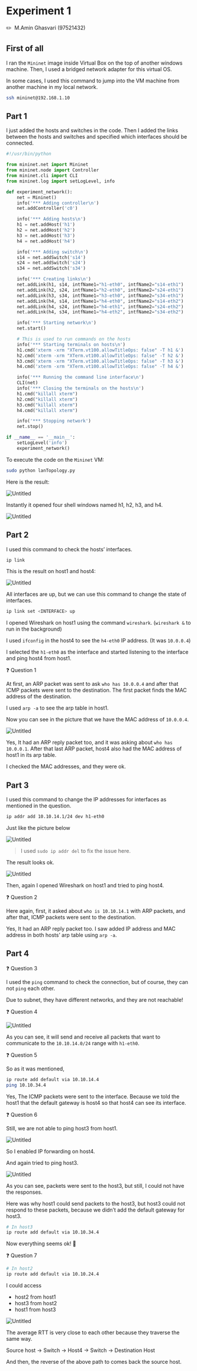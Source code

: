 # Experiment 1

✏️  M.Amin Ghasvari  (97521432)

## First of all

I ran the `Mininet` image inside Virtual Box on the top of another windows machine. Then, I used a bridged network adapter for this virtual OS. 

In some cases, I used this command to jump into the VM machine from another machine in my local network.

```bash
ssh mininet@192.168.1.10
```

## Part 1

I just added the hosts and switches in the code. Then I added the links between the hosts and switches and specified which interfaces should be connected.

```python
#!/usr/bin/python

from mininet.net import Mininet
from mininet.node import Controller
from mininet.cli import CLI
from mininet.log import setLogLevel, info

def experiment_network():
    net = Mininet()
    info('*** Adding controller\n')
    net.addController('c0')

    info('*** Adding hosts\n')
    h1 = net.addHost('h1')
    h2 = net.addHost('h2')
    h3 = net.addHost('h3')
    h4 = net.addHost('h4')

    info('*** Adding switch\n')
    s14 = net.addSwitch('s14')
    s24 = net.addSwitch('s24')
    s34 = net.addSwitch('s34')

    info('*** Creating links\n')
    net.addLink(h1, s14, intfName1="h1-eth0", intfName2="s14-eth1")
    net.addLink(h2, s24, intfName1="h2-eth0", intfName2="s24-eth1")
    net.addLink(h3, s34, intfName1="h3-eth0", intfName2="s34-eth1")
    net.addLink(h4, s14, intfName1="h4-eth0", intfName2="s14-eth2")
    net.addLink(h4, s24, intfName1="h4-eth1", intfName2="s24-eth2")
    net.addLink(h4, s34, intfName1="h4-eth2", intfName2="s34-eth2")

    info('*** Starting network\n')
    net.start()

    # This is used to run commands on the hosts
    info('*** Starting terminals on hosts\n')
    h1.cmd('xterm -xrm "XTerm.vt100.allowTitleOps: false" -T h1 &')
    h2.cmd('xterm -xrm "XTerm.vt100.allowTitleOps: false" -T h2 &')
    h3.cmd('xterm -xrm "XTerm.vt100.allowTitleOps: false" -T h3 &')
    h4.cmd('xterm -xrm "XTerm.vt100.allowTitleOps: false" -T h4 &')

    info('*** Running the command line interface\n')
    CLI(net)
    info('*** Closing the terminals on the hosts\n')
    h1.cmd("killall xterm")
    h2.cmd("killall xterm")
    h3.cmd("killall xterm")
    h4.cmd("killall xterm")

    info('*** Stopping network')
    net.stop()

if __name__ == '__main__':
    setLogLevel('info')
    experiment_network()
```

To execute the code on the `Mininet` VM:

```bash
sudo python lanTopology.py
```

Here is the result:

![Untitled](Experiment%20fe745/Untitled.jpeg)

Instantly it opened four shell windows named h1, h2, h3, and h4.

![Untitled](Experiment%20fe745/Untitled%201.jpeg)

## Part 2

I used this command to check the hosts’ interfaces.

```bash
ip link
```

This is the result on host1 and host4:

![Untitled](Experiment%20fe745/Untitled%202.jpeg)

All interfaces are up, but we can use this command to change the state of interfaces.

```bash
ip link set <INTERFACE> up
```

I opened Wireshark on host1 using the command `wireshark`. (`wireshark &` to run in the background)

I used `ifconfig` in the host4 to see the `h4-eth0` IP address. (It was `10.0.0.4`)

I selected the `h1-eth0` as the interface and started listening to the interface and ping host4 from host1.

❓ Question 1

At first, an ARP packet was sent to ask `who has 10.0.0.4` and after that ICMP packets were sent to the destination. The first packet finds the MAC address of the destination.

I used `arp -a` to see the arp table in host1.

Now you can see in the picture that we have the MAC address of `10.0.0.4`.

![Untitled](Experiment%20fe745/Untitled%203.jpeg)

Yes, It had an ARP reply packet too, and it was asking about `who has 10.0.0.1`. After that last ARP packet, host4 also had the MAC address of host1 in its arp table.

I checked the MAC addresses, and they were ok. 

## Part 3

I used this command to change the IP addresses for interfaces as mentioned in the question.

```bash
ip addr add 10.10.14.1/24 dev h1-eth0
```

Just like the picture below

![Untitled](Experiment%20fe745/Untitled%204.jpeg)

> I used `sudo ip addr del` to fix the issue here.
> 

The result looks ok.

![Untitled](Experiment%20fe745/Untitled%205.jpeg)

Then, again I opened Wireshark on host1 and tried to ping host4.

❓ Question 2

Here again, first, it asked about `who is 10.10.14.1` with ARP packets, and after that, ICMP packets were sent to the destination. 

Yes, It had an ARP reply packet too. I saw added IP address and MAC address in both hosts’ arp table using `arp -a`.

## Part 4

❓ Question 3

I used the `ping` command to check the connection, but of course, they can not `ping` each other.

Due to subnet, they have different networks, and they are not reachable!

❓ Question 4

![Untitled](Experiment%20fe745/Untitled.png)

As you can see, it will send and receive all packets that want to communicate to the `10.10.14.0/24` range with `h1-eth0`.

❓ Question 5

So as it was mentioned,

```bash
ip route add default via 10.10.14.4
ping 10.10.34.4
```

Yes, The ICMP packets were sent to the interface. Because we told the host1 that the default gateway is host4 so that host4 can see its interface.

❓ Question 6

Still, we are not able to ping host3 from host1.

![Untitled](Experiment%20fe745/Untitled%206.jpeg)

So I enabled IP forwarding on host4.

And again tried to ping host3.

![Untitled](Experiment%20fe745/Untitled%207.jpeg)

As you can see, packets were sent to the host3, but still, I could not have the responses.

Here was why host1 could send packets to the host3, but host3 could not respond to these packets, because we didn’t add the default gateway for host3.

```bash
# In host3
ip route add default via 10.10.34.4
```

Now everything seems ok!  🎉

❓ Question 7

```bash
# In host2
ip route add default via 10.10.24.4
```

I could access

- host2 from host1
- host3 from host2
- host1 from host3

![Untitled](Experiment%20fe745/Untitled%208.jpeg)

The average RTT is very close to each other because they traverse the same way.

Source host → Switch → Host4 → Switch → Destination Host

And then, the reverse of the above path to comes back the source host.